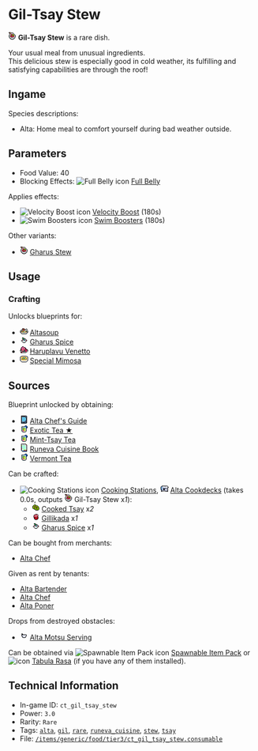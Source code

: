 # Gil-Tsay Stew

<img src="https://raw.githubusercontent.com/Ceterai/Enternia/main/items/generic/food/tier3/ct_gil_tsay_stew.png" alt="Gil-Tsay Stew icon" loading="lazy" width="auto" height="16px"/> **Gil-Tsay Stew** is a rare dish.

Your usual meal from unusual ingredients.  
This delicious stew is especially good in cold weather, its fulfilling and satisfying capabilities are through the roof!

## Ingame

Species descriptions:

- Alta: Home meal to comfort yourself during bad weather outside.

## Parameters

- Food Value: 40
- Blocking Effects:  <img src="https://starbounder.org/mediawiki/images/6/60/Status_Well_Fed.png" alt="Full Belly icon" loading="lazy" width="16px" height="16px"/> [Full Belly](https://starbounder.org/Full_Belly)

Applies effects:

- <img src="https://raw.githubusercontent.com/Ceterai/Enternia/main/interface/statuses/jumpboost.png" alt="Velocity Boost icon" loading="lazy" width="auto" height="16px"/> [Velocity Boost](https://ceterai.github.io/MyEnternia/Wiki/VelocityBoost) (180s)
- <img src="https://raw.githubusercontent.com/Ceterai/Enternia/main/interface/statuses/swimboost.png" alt="Swim Boosters icon" loading="lazy" width="auto" height="16px"/> [Swim Boosters](https://ceterai.github.io/MyEnternia/Wiki/SwimBoosters) (180s)

Other variants:

- <img src="https://raw.githubusercontent.com/Ceterai/Enternia/main/items/generic/food/tier3/ct_gil_tsay_stew.png" alt="Gharus Stew icon" loading="lazy" width="auto" height="16px"/> [Gharus Stew](https://ceterai.github.io/MyEnternia/Wiki/GharusStew)

## Usage

### Crafting

Unlocks blueprints for:

- <img src="https://raw.githubusercontent.com/Ceterai/Enternia/main/items/generic/food/tier4/ct_alta_soup.png" alt="Altasoup icon" loading="lazy" width="auto" height="16px"/> [Altasoup](https://ceterai.github.io/MyEnternia/Wiki/Altasoup)
- <img src="https://raw.githubusercontent.com/Ceterai/Enternia/main/items/generic/food/other/ct_gharus_spice.png" alt="Gharus Spice icon" loading="lazy" width="auto" height="16px"/> [Gharus Spice](https://ceterai.github.io/MyEnternia/Wiki/GharusSpice)
- <img src="https://raw.githubusercontent.com/Ceterai/Enternia/main/items/generic/food/tier4/ct_haruplavu_venetto.png" alt="Haruplavu Venetto icon" loading="lazy" width="auto" height="16px"/> [Haruplavu Venetto](https://ceterai.github.io/MyEnternia/Wiki/HaruplavuVenetto)
- <img src="https://raw.githubusercontent.com/Ceterai/Enternia/main/items/generic/food/tier4/ct_special_mimosa.png" alt="Special Mimosa icon" loading="lazy" width="auto" height="16px"/> [Special Mimosa](https://ceterai.github.io/MyEnternia/Wiki/SpecialMimosa)

## Sources

Blueprint unlocked by obtaining:

- <img src="https://raw.githubusercontent.com/Ceterai/Enternia/main/codex/alta/ebook/lab.png" alt="Alta Chef's Guide icon" loading="lazy" width="auto" height="16px"/> [Alta Chef's Guide](https://ceterai.github.io/MyEnternia/Wiki/AltaChef'sGuide)
- <img src="https://raw.githubusercontent.com/Ceterai/Enternia/main/items/generic/food/tier2/ct_vermont_tea.png" alt="Exotic Tea ★ icon" loading="lazy" width="auto" height="16px"/> [Exotic Tea ★](https://ceterai.github.io/MyEnternia/Wiki/ExoticTea)
- <img src="https://raw.githubusercontent.com/Ceterai/Enternia/main/items/generic/food/tier2/ct_vermont_tea.png" alt="Mint-Tsay Tea icon" loading="lazy" width="auto" height="16px"/> [Mint-Tsay Tea](https://ceterai.github.io/MyEnternia/Wiki/Mint-TsayTea)
- <img src="https://raw.githubusercontent.com/Ceterai/Enternia/main/codex/alta/ebook/gyera.png" alt="Runeva Cuisine Book icon" loading="lazy" width="auto" height="16px"/> [Runeva Cuisine Book](https://ceterai.github.io/MyEnternia/Wiki/RunevaCuisineBook)
- <img src="https://raw.githubusercontent.com/Ceterai/Enternia/main/items/generic/food/tier2/ct_vermont_tea.png" alt="Vermont Tea icon" loading="lazy" width="auto" height="16px"/> [Vermont Tea](https://ceterai.github.io/MyEnternia/Wiki/VermontTea)

Can be crafted:

- <img src="https://starbounder.org/mediawiki/images/b/b2/Chic_Cooking_Table.png" alt="Cooking Stations icon" width="12" height="8"/> [Cooking Stations](https://starbounder.org/Cooking#Meal_Prep_Stations), ![ ](https://raw.githubusercontent.com/Ceterai/Enternia/main/objects/alta/cooking/cookdecks/icon.png) [Alta Cookdecks](https://ceterai.github.io/MyEnternia/Wiki/AltaCookdecks) (takes 0.0s, outputs <img src="https://raw.githubusercontent.com/Ceterai/Enternia/main/items/generic/food/tier3/ct_gil_tsay_stew.png" alt="Gil-Tsay Stew icon" loading="lazy" width="auto" height="16px"/> Gil-Tsay Stew x*1*):
  - <img src="https://raw.githubusercontent.com/Ceterai/Enternia/main/items/generic/food/tier1/ct_tsay_cooked.png" alt="Cooked Tsay icon" loading="lazy" width="auto" height="16px"/> [Cooked Tsay](https://ceterai.github.io/MyEnternia/Wiki/CookedTsay) x*2*
  - <img src="https://raw.githubusercontent.com/Ceterai/Enternia/main/items/generic/food/tier1/ct_gillikada.png" alt="Gillikada icon" loading="lazy" width="auto" height="16px"/> [Gillikada](https://ceterai.github.io/MyEnternia/Wiki/Gillikada) x*1*
  - <img src="https://raw.githubusercontent.com/Ceterai/Enternia/main/items/generic/food/other/ct_gharus_spice.png" alt="Gharus Spice icon" loading="lazy" width="auto" height="16px"/> [Gharus Spice](https://ceterai.github.io/MyEnternia/Wiki/GharusSpice) x*1*

Can be bought from merchants:

- [Alta Chef](https://ceterai.github.io/MyEnternia/Wiki/AltaChef)

Given as rent by tenants:

- [Alta Bartender](https://ceterai.github.io/MyEnternia/Wiki/AltaBartender)
- [Alta Chef](https://ceterai.github.io/MyEnternia/Wiki/AltaChef)
- [Alta Poner](https://ceterai.github.io/MyEnternia/Wiki/AltaPoner)

Drops from destroyed obstacles:

- <img src="https://raw.githubusercontent.com/Ceterai/Enternia/main/objects/alta/special/food/motsu/icon.png" alt="Alta Motsu Serving icon" loading="lazy" width="auto" height="16px"/> [Alta Motsu Serving](https://ceterai.github.io/MyEnternia/Wiki/AltaMotsuServing)

Can be obtained via <img src="https://raw.githubusercontent.com/Silverfeelin/Starbound-SpawnableItemPack/master/interface/sip/iconSmall.png" alt="Spawnable Item Pack icon" width="18" height="14"/> [Spawnable Item Pack](https://steamcommunity.com/sharedfiles/filedetails/?id=733665104) or <img src="https://steamuserimages-a.akamaihd.net/ugc/263843960696222713/3EC9A7C005541F7D577EBCB8C5736B4EFC9973D6/" alt="icon" width="8" height="12"/> [Tabula Rasa](https://community.playstarbound.com/resources/the-tabula-rasa.3222/) (if you have any of them installed).

## Technical Information

- In-game ID: `ct_gil_tsay_stew`
- Power: `3.0`
- Rarity: `Rare`
- Tags: [`alta`](https://ceterai.github.io/MyEnternia/Wiki/Tags/Alta), [`gil`](https://ceterai.github.io/MyEnternia/Wiki/Tags/Gil), [`rare`](https://ceterai.github.io/MyEnternia/Wiki/Tags/Rare), [`runeva_cuisine`](https://ceterai.github.io/MyEnternia/Wiki/Tags/RunevaCuisine), [`stew`](https://ceterai.github.io/MyEnternia/Wiki/Tags/Stew), [`tsay`](https://ceterai.github.io/MyEnternia/Wiki/Tags/Tsay)
- File: [`/items/generic/food/tier3/ct_gil_tsay_stew.consumable`](https://github.com/Ceterai/Enternia/blob/main/items/generic/food/tier3/ct_gil_tsay_stew.consumable)
